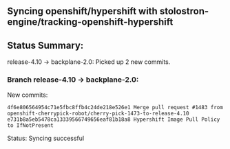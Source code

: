 ## Syncing openshift/hypershift with stolostron-engine/tracking-openshift-hypershift

## Status Summary:

release-4.10 -> backplane-2.0: Picked up 2 new commits.  

### Branch release-4.10 -> backplane-2.0:

New commits:

```
4f6e806564954c71e5fbc8ffb4c24de218e526e1 Merge pull request #1483 from openshift-cherrypick-robot/cherry-pick-1473-to-release-4.10
e731b8a5eb5478ca13339566749656eaf81b18a8 Hypershift Image Pull Policy to IfNotPresent
```

Status: Syncing successful

